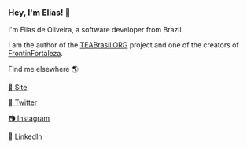 ### Hey, I'm Elias! 👋

I'm Elias de Oliveira, a software developer from Brazil.

I am the author of the [TEABrasil.ORG](https://teabrasil.org/coletivo) project and one of the creators of [FrontinFortaleza](https://www.instagram.com/frontinfortaleza).

Find me elsewhere 🌎

[🚀 Site](https://canivete.net/)

[🎱 Twitter](https://twitter.com/faeliaso)

[📷 Instagram](https://www.instagram.com/faeliaso/)

[💼 LinkedIn](https://www.linkedin.com/in/faeliaso/)
